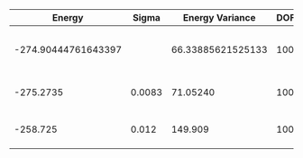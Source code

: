 | Energy              | Sigma  | Energy Variance   | DOF | Einf | Method                       | Reference |
|---------------------|--------|-------------------|-----|------|------------------------------|-----------|
| -274.90444761643397 |        | 66.33885621525133 | 100 | 0    | DMRG (bond dimension = 1024) | [code](https://github.com/varbench/methods/blob/main/scripts/J1J2/square_100_P_1/dmrg.sh) |
| -275.2735           | 0.0083 | 71.05240          | 100 | 0    | RBM (alpha = 1)              | TODO: own code (RBM) |
| -258.725            | 0.012  | 149.909           | 100 | 0    | Jastrow baseline             | TODO: own code (Jastrow) |
